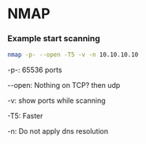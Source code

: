  # NMAP

### Example start scanning
```bash
nmap -p- --open -T5 -v -n 10.10.10.10
```

-p-: 65536 ports

--open: Nothing on TCP? then udp

-v: show ports while scanning

-T5: Faster

-n: Do not apply dns resolution
